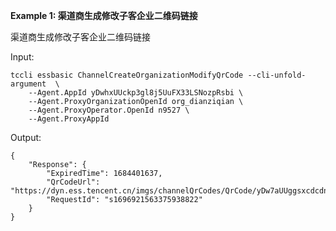 **Example 1: 渠道商生成修改子客企业二维码链接**

渠道商生成修改子客企业二维码链接

Input: 

```
tccli essbasic ChannelCreateOrganizationModifyQrCode --cli-unfold-argument  \
    --Agent.AppId yDwhxUUckp3gl8j5UuFX33LSNozpRsbi \
    --Agent.ProxyOrganizationOpenId org_dianziqian \
    --Agent.ProxyOperator.OpenId n9527 \
    --Agent.ProxyAppId 
```

Output: 
```
{
    "Response": {
        "ExpiredTime": 1684401637,
        "QrCodeUrl": "https://dyn.ess.tencent.cn/imgs/channelQrCodes/QrCode/yDw7aUUggsxcdcdnkncdkFtHhG1fJeu.png",
        "RequestId": "s1696921563375938822"
    }
}
```

